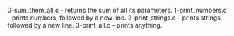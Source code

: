 0-sum_them_all.c - returns the sum of all its parameters.
1-print_numbers.c - prints numbers, followed by a new line.
2-print_strings.c -  prints strings, followed by a new line.
3-print_all.c - prints anything.
